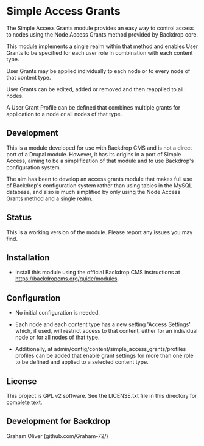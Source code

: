 # Simple Access Grants

The Simple Access Grants module provides an easy way to control
access to nodes using the Node Access Grants method provided
by Backdrop core.

This module implements a single realm within that method and enables
User Grants to be specified for each user role in combination with
each content type.

User Grants may be applied individually to each node or to every
node of that content type.

User Grants can be edited, added or removed and then reapplied to
all nodes.

A User Grant Profile can be defined that combines multiple grants
for application to a node or all nodes of that type.


## Development

This is a module developed for use with Backdrop CMS and is not a
direct port of a Drupal module. However, it has its origins in a
port of Simple Access, aiming to be a simplification of that
module and to use Backdrop's configuration system.

The aim has been to develop an access grants module that makes full use
of Backdrop's configuration system rather than using tables in the
MySQL database, and also is much simplified by only using the Node
Access Grants method and a single realm.

## Status

This is a working version of the module. Please report any issues
you may find.


## Installation

- Install this module using the official Backdrop CMS instructions at
  https://backdropcms.org/guide/modules.
  
  
## Configuration

- No initial configuration is needed.

- Each node and each content type has a new setting 'Access Settings' which,
  if used, will restrict access to that content, either for an individual node
  or for all nodes of that type.

- Additionally, at admin/config/content/simple_access_grants/profiles
  profiles can be added that enable grant settings for more than one role
  to be defined and applied to a selected content type.


## License

This project is GPL v2 software. See the LICENSE.txt file in this
directory for complete text.
    
        
## Development for Backdrop

Graham Oliver (github.com/Graham-72/)


